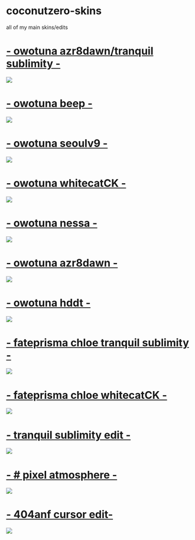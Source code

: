# coconutzero-skins

all of my main skins/edits 

# [- owotuna azr8dawn/tranquil sublimity -](https://drive.google.com/open?id=1fjnH2hA6GUGCm-W8CNT8m8ZmdIGRdWqj)
![](https://imgur.com/OPdhegI.jpg)

# [- owotuna beep -](https://drive.google.com/open?id=1A8PMX58gVdqgn5-uOUqhFfyQHg6s_3W9)
![](https://imgur.com/StjTqL7.jpg)

# [- owotuna seoulv9 -](https://drive.google.com/open?id=1b6lHzr2cQqlxMRZC022fhLevQoJSnMae)
![](https://imgur.com/ZgzcLfd.jpg)

# [- owotuna whitecatCK -](https://drive.google.com/open?id=1CLHSHwwO1n_7rqS3J1EQW8ZI8oGMf2ew)
![](https://imgur.com/G9FestQ.jpg)

# [- owotuna nessa -](https://drive.google.com/open?id=1sN5y-wvlKG1GHFTjUDC05Epde3OPNl80)
![](https://imgur.com/wwvItxv.jpg)

# [- owotuna azr8dawn -](https://drive.google.com/open?id=1iBED6G-wMRdEO7J8V00NwBmOo4mOXqy0)
![](https://imgur.com/Q9AuPAv.jpg)

# [- owotuna hddt -](https://drive.google.com/open?id=1St7qriJOHeHe7fBc5ucJFbZtPP1glq85)
![](https://imgur.com/yAWyRJk.jpg)

# [- fateprisma chloe tranquil sublimity  -](https://drive.google.com/open?id=1SfOlBDhjGw27WOYvbpA9ZrJ06-q7qJp4)
![](https://imgur.com/mHP718v.jpg)

# [- fateprisma chloe whitecatCK  -](https://drive.google.com/open?id=1dZqTDXVgtrq3CelWGE9IkD7XTR3Gjq9j)
![](https://imgur.com/BeH66D7.jpg)

# [- tranquil sublimity edit -](https://drive.google.com/open?id=1pfQSGp_Ax0-rAO1Xp7E_gWSlxNrykB4p)
![](https://imgur.com/AE9nsBt.jpg)

# [- # pixel atmosphere -](https://drive.google.com/open?id=1AaWtMmhu-XUwH6u7a3q0JoY8lLWS_Czi)
![](https://imgur.com/s52dRVb.jpg)

# [- 404anf cursor edit-](https://drive.google.com/open?id=1OkBFsXlkBdmP2Y6ZJlyfdJEdOsOSRQH9)
![](https://imgur.com/q0aQ5pN.jpg)


















